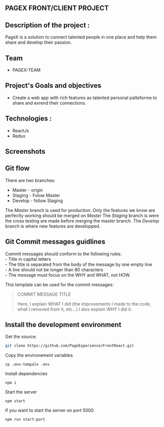 ## PAGEX FRONT/CLIENT PROJECT 

## Description of the project :

PageX is a solution to connect talented people in one place 
and help them share and develop their passion.

## Team 
 - PAGEX-TEAM

## Project's Goals and objectives

- Create a web app with rich features as talented
personal palteforme to share and exrend their connections.


## Technologies :
 - ReactJs 
 - Redux
## Screenshots

## Git flow
There are two branches:
 - Master - origin
 - Staging - Folow Master
 - Develop - follow Staging

The *Master* branch is used for production. Only the features we know are perfectly working should be merged on *Master* 
The *Staging* branch is were the cross testing are made before merging the master branch.
The *Develop* branch is where new features are developped.

## Git Commit messages guidlines

Commit messages should conform to the following rules:  
	- Title in capital letters  
	- The title is separated from the body of the message by one empty line  
	- A line should not be longer than 80 characters  
	- The message must focus on the WHY and WHAT, not HOW.  
  
This template can be used for the commit messages:  

> COMMIT MESSAGE TITLE
> 
> Here, I explain WHAT I did (the improvements I made to the code, what I removed
> from it, etc...)
> I alos explain WHY I did it.
  

## Install the development environment

Get the source:

```bash
git clone https://github.com/PageExperience/FrontReact.git
```

Copy the environement variables
```
cp .env-tempale .env
```

Install dependencies
```
npm i
```

Start the server
```
npm start
```

If you want to start the server on port 5000
```
npm run start:port
```